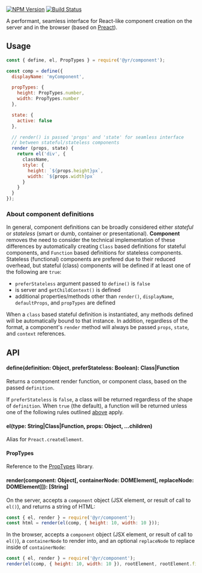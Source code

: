 [![NPM Version](https://img.shields.io/npm/v/@yr/component.svg?style=flat)](https://npmjs.org/package/@yr/component)
[![Build Status](https://img.shields.io/travis/YR/component.svg?style=flat)](https://travis-ci.org/YR/component?branch=master)

A performant, seamless interface for React-like component creation on the server and in the browser (based on [Preact](https://preactjs.com)).

## Usage

```js
const { define, el, PropTypes } = require('@yr/component');

const comp = define({
  displayName: 'myComponent',

  propTypes: {
    height: PropTypes.number,
    width: PropTypes.number
  },

  state: {
    active: false
  },

  // render() is passed 'props' and 'state' for seamless interface
  // between stateful/stateless components
  render (props, state) {
    return el('div', {
      className,
      style: {
        height: `${props.height}px`,
        width: `${props.width}px`
      }
    }
  }
});
```

### About component definitions

In general, component definitions can be broadly considered either *stateful* or *stateless* (smart or dumb, container or presentational). **Component** removes the need to consider the technical implementation of these differences by automatically creating `Class` based definitions for stateful components, and `Function` based definitions for stateless components. Stateless (functional) components are prefered due to their reduced overhead, but stateful (class) components will be defined if at least one of the following are `true`:

- `preferStateless` argument passed to `define()` is `false`
- is server and `getChildContext()` is defined
- additional properties/methods other than `render()`, `displayName`, `defaultProps`, and `propTypes` are defined

When a `class` based stateful definition is instantiated, any methods defined will be automatically bound to that instance. In addition, regardless of the format, a component's `render` method will always be passed `props`, `state`, and `context` references.

## API

#### define(definition: Object, preferStateless: Boolean): Class|Function
Returns a component render function, or component class, based on the passed `definition`.

If `preferStateless` is `false`, a class will be returned regardless of the shape of `definition`. When `true` (the default), a function will be returned unless one of the following rules outlined [above](#about-component-definitions) apply.

#### el(type: String|Class|Function, props: Object, ...children)
Alias for `Preact.createElement`.

#### PropTypes
Reference to the [PropTypes](https://github.com/facebook/prop-types) library.

#### render(component: Object[, containerNode: DOMElement[, replaceNode: DOMElement]]): [String]
On the server, accepts a `component` object (JSX element, or result of call to `el()`), and returns a string of HTML:

```js
const { el, render } = require('@yr/component');
const html = render(el(comp, { height: 10, width: 10 }));
```

In the browser, accepts a `component` object (JSX element, or result of call to `el()`), a `containerNode` to render into, and an optional `replaceNode` to replace inside of `containerNode`:

```js
const { el, render } = require('@yr/component');
render(el(comp, { height: 10, width: 10 }), rootElement, rootElement.firstChild);
```